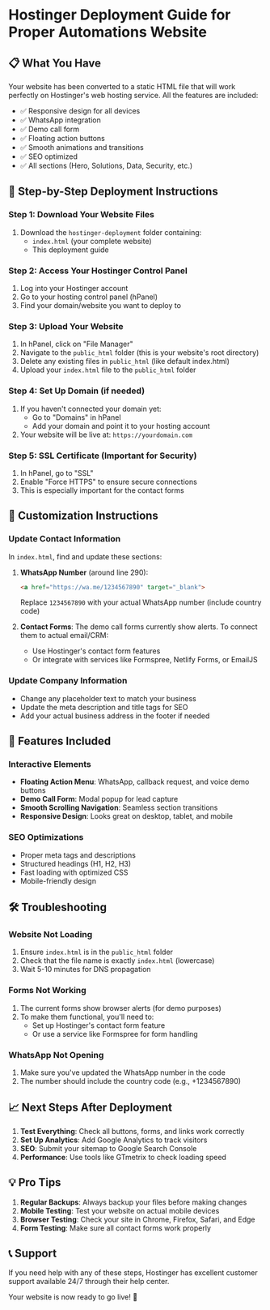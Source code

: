 # Hostinger Deployment Guide for Proper Automations Website

## 📋 What You Have
Your website has been converted to a static HTML file that will work perfectly on Hostinger's web hosting service. All the features are included:
- ✅ Responsive design for all devices
- ✅ WhatsApp integration
- ✅ Demo call form
- ✅ Floating action buttons
- ✅ Smooth animations and transitions
- ✅ SEO optimized
- ✅ All sections (Hero, Solutions, Data, Security, etc.)

## 🚀 Step-by-Step Deployment Instructions

### Step 1: Download Your Website Files
1. Download the `hostinger-deployment` folder containing:
   - `index.html` (your complete website)
   - This deployment guide

### Step 2: Access Your Hostinger Control Panel
1. Log into your Hostinger account
2. Go to your hosting control panel (hPanel)
3. Find your domain/website you want to deploy to

### Step 3: Upload Your Website
1. In hPanel, click on "File Manager"
2. Navigate to the `public_html` folder (this is your website's root directory)
3. Delete any existing files in `public_html` (like default index.html)
4. Upload your `index.html` file to the `public_html` folder

### Step 4: Set Up Domain (if needed)
1. If you haven't connected your domain yet:
   - Go to "Domains" in hPanel
   - Add your domain and point it to your hosting account
2. Your website will be live at: `https://yourdomain.com`

### Step 5: SSL Certificate (Important for Security)
1. In hPanel, go to "SSL"
2. Enable "Force HTTPS" to ensure secure connections
3. This is especially important for the contact forms

## 🔧 Customization Instructions

### Update Contact Information
In `index.html`, find and update these sections:

1. **WhatsApp Number** (around line 290):
   ```html
   <a href="https://wa.me/1234567890" target="_blank">
   ```
   Replace `1234567890` with your actual WhatsApp number (include country code)

2. **Contact Forms**: The demo call forms currently show alerts. To connect them to actual email/CRM:
   - Use Hostinger's contact form features
   - Or integrate with services like Formspree, Netlify Forms, or EmailJS

### Update Company Information
- Change any placeholder text to match your business
- Update the meta description and title tags for SEO
- Add your actual business address in the footer if needed

## 📱 Features Included

### Interactive Elements
- **Floating Action Menu**: WhatsApp, callback request, and voice demo buttons
- **Demo Call Form**: Modal popup for lead capture
- **Smooth Scrolling Navigation**: Seamless section transitions
- **Responsive Design**: Looks great on desktop, tablet, and mobile

### SEO Optimizations
- Proper meta tags and descriptions
- Structured headings (H1, H2, H3)
- Fast loading with optimized CSS
- Mobile-friendly design

## 🛠️ Troubleshooting

### Website Not Loading
1. Ensure `index.html` is in the `public_html` folder
2. Check that the file name is exactly `index.html` (lowercase)
3. Wait 5-10 minutes for DNS propagation

### Forms Not Working
1. The current forms show browser alerts (for demo purposes)
2. To make them functional, you'll need to:
   - Set up Hostinger's contact form feature
   - Or use a service like Formspree for form handling

### WhatsApp Not Opening
1. Make sure you've updated the WhatsApp number in the code
2. The number should include the country code (e.g., +1234567890)

## 📈 Next Steps After Deployment

1. **Test Everything**: Check all buttons, forms, and links work correctly
2. **Set Up Analytics**: Add Google Analytics to track visitors
3. **SEO**: Submit your sitemap to Google Search Console
4. **Performance**: Use tools like GTmetrix to check loading speed

## 💡 Pro Tips

1. **Regular Backups**: Always backup your files before making changes
2. **Mobile Testing**: Test your website on actual mobile devices
3. **Browser Testing**: Check your site in Chrome, Firefox, Safari, and Edge
4. **Form Testing**: Make sure all contact forms work properly

## 📞 Support
If you need help with any of these steps, Hostinger has excellent customer support available 24/7 through their help center.

Your website is now ready to go live! 🎉